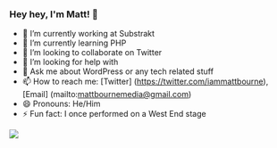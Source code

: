 ### Hey hey, I'm Matt! 👋

- 🔭 I’m currently working at Substrakt
- 🌱 I’m currently learning PHP
- 👯 I’m looking to collaborate on Twitter
- 🤔 I’m looking for help with 
- 💬 Ask me about WordPress or any tech related stuff
- 📫 How to reach me: [Twitter] (https://twitter.com/iammattbourne), [Email] (mailto:mattbournemedia@gmail.com)
- 😄 Pronouns: He/Him
- ⚡ Fun fact: I once performed on a West End stage

<img src="https://github-readme-stats.vercel.app/api?username=iammattbourne&&show_icons=true&title_color=ffffff&icon_color=ffffff&text_color=daf7dc&bg_color=09076C">
